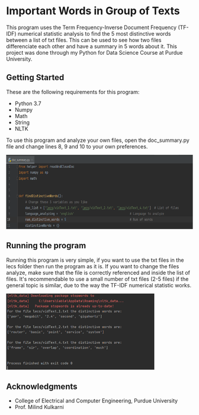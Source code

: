 # Important Words in Group of Texts

This program uses the Term Frequency-Inverse Document Frequency (TF-IDF) numerical statistic analysis to find the 5 most distinctive words between a list of txt files. This can be used to see how two files differenciate each other and have a summary in 5 words about it. This project was done through my Python for Data Science Course at Purdue University.

Getting Started
-
These are the following requirements for this program:
- Python 3.7
- Numpy
- Math
- String
- NLTK

To use this program and analyze your own files, open the doc_summary.py file and change lines 8, 9 and 10 to your own preferences.

<img src='images/lines_change.PNG' height=200>

Running the program
-
Running this program is very simple, if you want to use the txt files in the lecs folder then run the program as it is. If you want to change the files analyze, make sure that the file is correctly referenced and inside the list of files. It's recommendable to use a small number of txt files (2-5 files) if the general topic is similar, due to the way the TF-IDF numerical statistic works.

<img src='images/distinct_results.PNG' width=400>

Acknowledgments
-
- College of Electrical and Computer Engineering, Purdue University
- Prof. Milind Kulkarni
